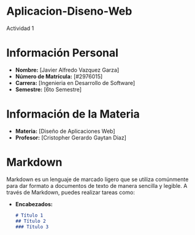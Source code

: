 # Aplicacion-Diseno-Web
Actividad 1
# Información Personal

- **Nombre:** [Javier Alfredo Vazquez Garza]
- **Número de Matrícula:** [#2976015]
- **Carrera:** [Ingenieria en Desarrollo de Software]
- **Semestre:** [6to Semestre]

# Información de la Materia

- **Materia:** [Diseño de Aplicaciones Web]
- **Profesor:** [Cristopher Gerardo Gaytan Diaz]

# Markdown

Markdown es un lenguaje de marcado ligero que se utiliza comúnmente para dar formato a documentos de texto de manera sencilla y legible. A través de Markdown, puedes realizar tareas como:

- **Encabezados:**
  ```markdown
  # Título 1
  ## Título 2
  ### Título 3
